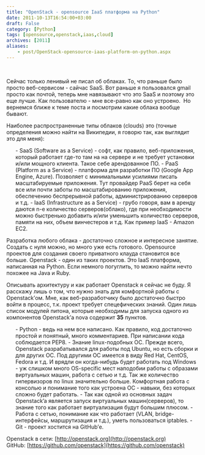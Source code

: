```yaml
---
title: "OpenStack - opensource IaaS платформа на Python"
date: 2011-10-13T16:54:00+03:00
draft: False
category: [Python]
tags: [opensource,openstack,iaas,cloud]
archives: [2011]
aliases:
    - post/OpenStack-opensource-iaas-platform-on-python.aspx
---
```



 

Сейчас только ленивый не писал об облаках. То, что раньше было просто веб-сервисом - сайчас SaaS. Вот раньше я пользовался gmail просто как почтой, теперь мне навязывают что это SaaS и поэтому это еще лучше. Как пользователю - мне все-равно как оно устроено.  Но вернемся ближе к теме поста и посмотрим какие облака вообще бывают.

Наиболее распространенные типы облаков (clouds) это (точные определения можно найти на Википедии, я говорю так, как выглядит это для меня):


<ul>
- SaaS (Software as a Service) - софт, как правило, веб-приложения, который работает где-то там на на сервере и не требует установки и/или мощного клиента. Такое себе арендованное ПО.
- PaaS (Platform as a Service) - платформа для разработки ПО (Google App Engine, Azure). Позволяет с минимальными усилиями писать масштабируемые приложения. Тут провайдер PaaS берет на себя все или почти заботы по масштабированию приложения, обеспечению беспрерывной работы, администрированию серверов и т.д.
- IaaS (Infrastructure as a Service) - грубо говоря, вам в аренду даются n-е количество серверов(облако), где при необходимости можно быстренько добавить и/или уменьшить количество серверов, памяти на них, объем винчестеров и т.д. Как пример IaaS - Amazon EC2.
</ul>


Разработка любого облака - достаточно сложное и интересное занятие. Создать с нуля можно, но много уже есть готового. Opensource проектов для создания своего приватного клауда становится все больше. Openstack - один из таких проектов. Это IaaS платформа, написанная на Python. Если немного погуглить, то можно найти нечто похожее на Java и Ruby.

Описывать архитектуру и как работает Openstack я сейчас не буду. Я расскажу лишь о том, что нужно знать для комфортной работы с Openstack’ом. Мне, как веб-разработчику было достаточно быстро войти в процесс, т.к. проект требует спецефических знаний. Один лишь список модулей питона, которые необходимы для запуска одного из компонентов Openstack’а nova содержит **35** пунктов.


<ul>
- Python - ведь на нем все написано. Как правило, код достаточно простой и понятный, много комментариев. При написании кода соблюдается PEP8.
- Знание linux-подобных ОС. Прежде всего, Openstack разрабатывался для работы под Ubuntu, но есть сборки и для других ОС. Под другими ОС имеется в виду Red Hat, CentOS, Fedora и т.д. И врядли он когда-нибудь будет работать под Windows - уж слишком много OS-specific мест наподобии работы с образами виртуальных машин, работа с сетью и т.д. Так же количество гипервизоров по linux значительно больше. Комфортная работа с консолью и понимание того как устроена ОС - навыки, без которых сложно будет работать.
- Так как одной из основных задач Openstack’a является запуск виртуальных машин(серверов), то знание того как работает виртуализация будут большим плюсом.
- Работа с сетью, понимание как что работает (VLAN, bridge-интерфейсы, маршрутизация и т.д.), уметь пользоваться iptables.
- Git - проект хостится на GitHub’е.
</ul>


Openstack в сети: [http://openstack.org](http://openstack.org)<br />GitHub: [https://github.com/openstack](https://github.com/openstack)

 

